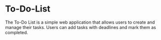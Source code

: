 # To-Do-List

The To-Do List is a simple web application that allows users to create and manage their tasks. Users can add tasks with deadlines and mark them as completed. 
